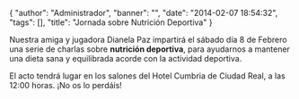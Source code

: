 {
  "author": "Administrador",
  "banner": "",
  "date": "2014-02-07 18:54:32",
  "tags": [],
  "title": "Jornada sobre Nutrición Deportiva"
}

Nuestra amiga y jugadora Dianela Paz impartirá el sábado día 8 de Febrero una serie de charlas sobre <strong>nutrición deportiva</strong>, para ayudarnos a mantener una dieta sana y equilibrada acorde con la actividad deportiva.

El acto tendrá lugar en los salones del Hotel Cumbria de Ciudad Real, a las 12:00 horas.
¡No os lo perdáis!
